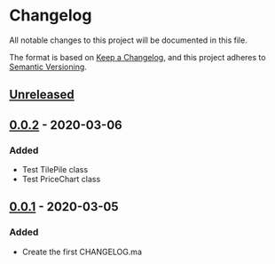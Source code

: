 # Changelog

All notable changes to this project will be documented in this file.

The format is based on [Keep a Changelog](https://keepachangelog.com/en/1.0.0/),
and this project adheres to [Semantic Versioning](https://semver.org/spec/v2.0.0.html).

## [Unreleased]

## [0.0.2] - 2020-03-06

### Added

- Test TilePile class
- Test PriceChart class

## [0.0.1] - 2020-03-05

### Added

- Create the first CHANGELOG.ma


[unreleased]: https://github.com/cs3321isu/2263-S2020-Team-2/compare/v0.0.2...HEAD

[0.0.2]: https://github.com/cs3321isu/2263-S2020-Team-2/compare/v0.0.1...v0.0.2
[0.0.1]: https://github.com/cs3321isu/2263-S2020-Team-2/releases/tag/v0.0.1

